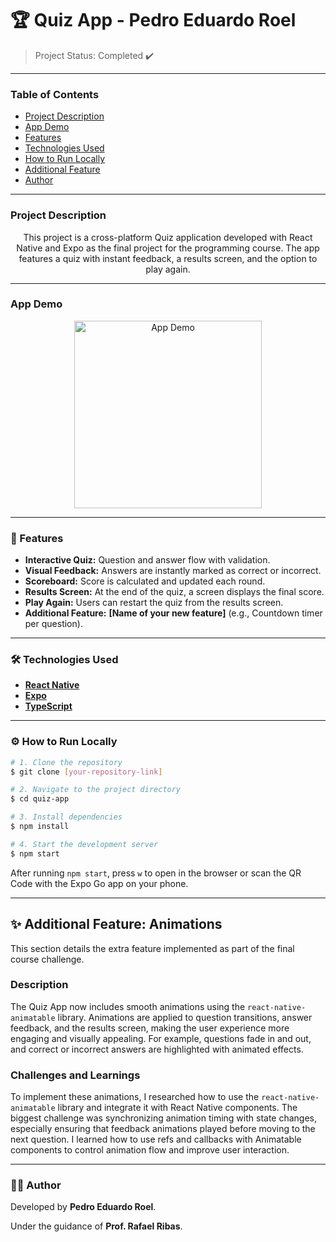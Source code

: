 # 🏆 Quiz App - Pedro Eduardo Roel

> Project Status: Completed ✔️

---

### Table of Contents
* [Project Description](#project-description)
* [App Demo](#app-demo)
* [Features](#-features)
* [Technologies Used](#️-technologies-used)
* [How to Run Locally](#️-how-to-run-locally)
* [Additional Feature](#-additional-feature)
* [Author](#-author)

---

### Project Description
<p align="center">
This project is a cross-platform Quiz application developed with React Native and Expo as the final project for the programming course. The app features a quiz with instant feedback, a results screen, and the option to play again.
</p>

---

### App Demo
<p align="center">
   <img src="link-to-your-gif-or-video.gif" alt="App Demo" width="300"/>
</p>

---

### 🚀 Features

- **Interactive Quiz:** Question and answer flow with validation.
- **Visual Feedback:** Answers are instantly marked as correct or incorrect.
- **Scoreboard:** Score is calculated and updated each round.
- **Results Screen:** At the end of the quiz, a screen displays the final score.
- **Play Again:** Users can restart the quiz from the results screen.
- **Additional Feature:** **[Name of your new feature]** (e.g., Countdown timer per question).

---

### 🛠️ Technologies Used

- **[React Native](https://reactnative.dev/)**
- **[Expo](https://expo.dev/)**
- **[TypeScript](https://www.typescriptlang.org/)**

---

### ⚙️ How to Run Locally

```bash
# 1. Clone the repository
$ git clone [your-repository-link]

# 2. Navigate to the project directory
$ cd quiz-app

# 3. Install dependencies
$ npm install

# 4. Start the development server
$ npm start
```
After running `npm start`, press `w` to open in the browser or scan the QR Code with the Expo Go app on your phone.

---

## ✨ Additional Feature: Animations

This section details the extra feature implemented as part of the final course challenge.

### Description
The Quiz App now includes smooth animations using the `react-native-animatable` library. Animations are applied to question transitions, answer feedback, and the results screen, making the user experience more engaging and visually appealing. For example, questions fade in and out, and correct or incorrect answers are highlighted with animated effects.

### Challenges and Learnings
To implement these animations, I researched how to use the `react-native-animatable` library and integrate it with React Native components. The biggest challenge was synchronizing animation timing with state changes, especially ensuring that feedback animations played before moving to the next question. I learned how to use refs and callbacks with Animatable components to control animation flow and improve user interaction.

---

### 👨‍💻 Author

Developed by **Pedro Eduardo Roel**.

Under the guidance of **Prof. Rafael Ribas**.